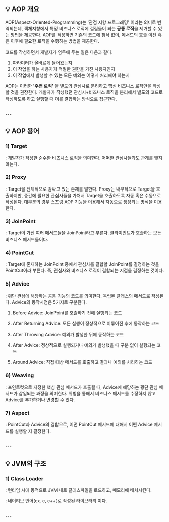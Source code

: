## 💡 AOP 개요
AOP(Aspect-Oriented-Programming)는 '관점 지향 프로그래밍' 이라는 의미로 번역되는데,
객체지향에서 특정 비즈니스 로직에 걸림돌이 되는 **공통 로직**을 제거할 수 있는 방법을 제공한다.
AOP를 적용하면 기존의 코드에 첨삭 없이, 메서드의 호출 이전 혹은 이후에 필요한 로직을 수행하는 방법을 제공한다.

코드를 작성하면서 개발자가 염두에 두는 일은 다음과 같다.
1. 파라미터가 올바르게 들어왔는지
2. 이 작업을 하는 사용자가 적절한 권한을 가진 사용자인지
3. 이 작업에서 발생할 수 있는 모든 예외는 어떻게 처리해야 하는지

AOP는 이러한 **'주변 로직'** 을 별도의 관심사로 분리하고 핵심 비즈니스 로직만을 작성할 것을 권장한다.
개발자가 작성했던 관심시+비즈니스 로직을 분리해서 별도의 코드로 작성하도록 하고 실행할 때 이를 결합하는 방식으로 접근한다.

<br>
---

## 💡 AOP 용어
### 1) Target
: 개발자가 작성한 순수한 비즈니스 로직을 의미한다. 어떠한 관심사들과도 관계를 맺지 않는다.

### 2) Proxy
: Target을 전체적으로 감싸고 있는 존재를 말한다.
Proxy는 내부적으로 Target을 호출하지만, 중간에 필요한 관심사들을 가쳐서 Target을 호출하도록 자동 혹은 수동으로 작성된다.
대부분의 경우 스프링 AOP 기능을 이용해서 자동으로 생성되는 방식을 이용한다.

### 3) JoinPoint
: Target이 가진 여러 메서드들을 JoinPoint라고 부른다.
클라이언트가 호출하는 모든 비즈니스 메서드들이다.

### 4) PointCut
: Target에 존재하는 JoinPoint 중에서 관심사를 결합할 JoinPoint를 결정하는 것을 PointCut이라 부른다.
즉, 관심사와 비즈니스 로직이 결합되는 지점을 결정하는 것이다.

### 5) Advice
: 횡단 관심에 해당하는 공통 기능의 코드를 의미한다. 독립된 클래스의 메서드로 작성된다.
Advice의 동작시점은 5가지로 구분된다.

1) Before Advice: JoinPoint를 호출하기 전에 실행되는 코드

2) After Returning Advice: 모든 실행이 정상적으로 이루어진 후에 동작하는 코드

3) After Throwing Advice: 예외가 발생한 뒤에 동작하는 코드

4) After Advice: 정상적으로 실행되거나 예외가 발생했을 때 구분 없이 실행되는 코드

5) Around Advice: 직접 대상 메서드를 호출하고 결과나 예외를 처리하는 코드

### 6) Weaving
: 포인트컷으로 지정한 핵심 관심 메서드가 호출될 때, Advice에 해당하는 횡단 관심 메서드가 삽입되는 과정을 의미한다.
위빙을 통해서 비즈니스 메서드를 수정하지 않고 Advice를 추가하거나 변경할 수 있다.

### 7) Aspect
: PointCut과 Advice의 결합으로, 어떤 PointCut 메서드에 대해서 어떤 Advice 메서드를 실행할 지 결정한다.


<br>
---

## 💡 JVM의 구조


### 1) Class Loader
: 런타임 시에 동적으로 JVM 내로 클래스파일을 로드하고, 메모리에 배치시킨다.

 : 네이티브 언어(ex. c, c++)로 작성된 라이브러리 이다.

<br>
---
